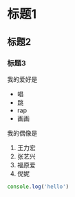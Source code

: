# 标题1
## 标题2
### 标题3

我的爱好是

* 唱
* 跳
* rap
* 画画

我的偶像是

1. 王力宏
2. 张艺兴
3. 福原爱
4. 倪妮

```javascript
console.log('hello')
```